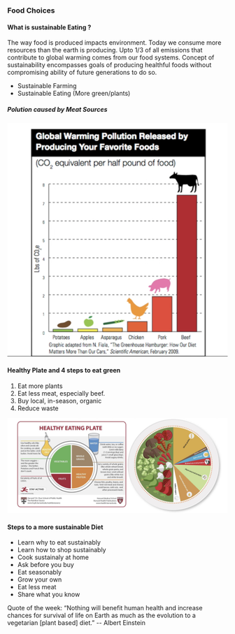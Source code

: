 ### Food Choices

#### What is sustainable Eating ?
The way food is produced impacts environment. Today we consume more resources than the earth is producing. Upto 1/3 of all emissions that contribute to global
warming comes from our food systems. Concept of sustainability encompasses goals of producing healthful foods without compromising ability of future 
generations to do so.
- Sustainable Farming
- Sustainable Eating (More green/plants)

##### Polution caused by Meat Sources
![Healthy Eating Plate ](meat_pollution.png)       

#### Healthy Plate and 4 steps to eat green
1. Eat more plants
2. Eat less meat, especially beef.
3. Buy local, in-season, organic
4. Reduce waste

![Healthy Eating Plate ](healthy_plate.png)      

#### Steps to a more sustainable Diet
- Learn why to eat sustainably
- Learn how to shop sustainably
- Cook sustainaly at home
- Ask before you buy
- Eat seasonably
- Grow your own
- Eat less meat
- Share what you know

Quote of the week: “Nothing will benefit human health and increase chances for survival of life on Earth as much as the evolution to a vegetarian [plant based] diet.” -- Albert Einstein

